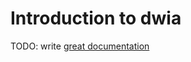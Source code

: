 # Introduction to dwia

TODO: write [great documentation](http://jacobian.org/writing/what-to-write/)
